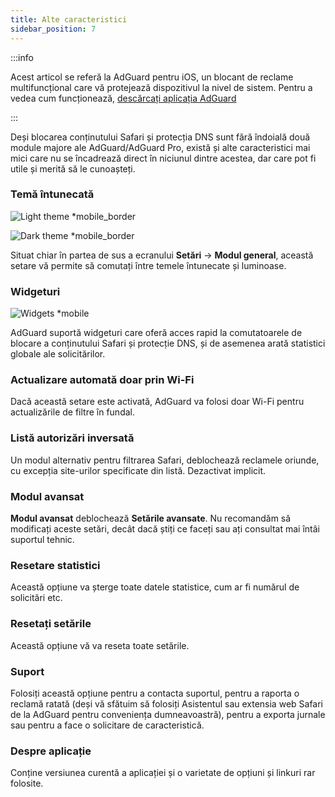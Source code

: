 ```yaml
---
title: Alte caracteristici
sidebar_position: 7
---
```


:::info

Acest articol se referă la AdGuard pentru iOS, un blocant de reclame multifuncțional care vă protejează dispozitivul la nivel de sistem. Pentru a vedea cum funcționează, [descărcați aplicația AdGuard](https://agrd.io/download-kb-adblock)

:::

Deși blocarea conținutului Safari și protecția DNS sunt fără îndoială două module majore ale AdGuard/AdGuard Pro, există și alte caracteristici mai mici care nu se încadrează direct în niciunul dintre acestea, dar care pot fi utile și merită să le cunoașteți.

### **Temă întunecată**

![Light theme \*mobile\_border](https://cdn.adtidy.org/blog/new/26vo4homelight.jpeg)

![Dark theme \*mobile\_border](https://cdn.adtidy.org/blog/new/bgko8homedark.jpeg)

Situat chiar în partea de sus a ecranului **Setări** → **Modul general**, această setare vă permite să comutați între temele întunecate și luminoase.

### **Widgeturi**

![Widgets \*mobile](https://cdn.adtidy.org/public/Adguard/Release_notes/iOS/v4.0/widget_en.jpg)

AdGuard suportă widgeturi care oferă acces rapid la comutatoarele de blocare a conținutului Safari și protecție DNS, și de asemenea arată statistici globale ale solicitărilor.

### **Actualizare automată doar prin Wi-Fi**

Dacă această setare este activată, AdGuard va folosi doar Wi-Fi pentru actualizările de filtre în fundal.

### **Listă autorizări inversată**

Un modul alternativ pentru filtrarea Safari, deblochează reclamele oriunde, cu excepția site-urilor specificate din listă. Dezactivat implicit.

### **Modul avansat**

**Modul avansat** deblochează **Setările avansate**. Nu recomandăm să modificați aceste setări, decât dacă știți ce faceți sau ați consultat mai întâi suportul tehnic.

### **Resetare statistici**

Această opțiune va șterge toate datele statistice, cum ar fi numărul de solicitări etc.

### **Resetați setările**

Această opțiune vă va reseta toate setările.

### **Suport**

Folosiți această opțiune pentru a contacta suportul, pentru a raporta o reclamă ratată (deși vă sfătuim să folosiți Asistentul sau extensia web Safari de la AdGuard pentru conveniența dumneavoastră), pentru a exporta jurnale sau pentru a face o solicitare de caracteristică.

### **Despre aplicație**

Conține versiunea curentă a aplicației și o varietate de opțiuni și linkuri rar folosite.
